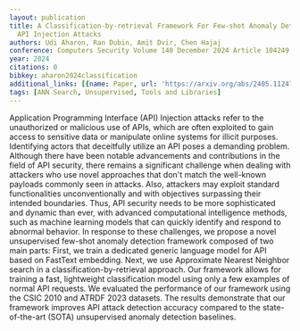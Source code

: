 ```yaml
---
layout: publication
title: A Classification-by-retrieval Framework For Few-shot Anomaly Detection To Detect
  API Injection Attacks
authors: Udi Aharon, Ran Dubin, Amit Dvir, Chen Hajaj
conference: Computers Security Volume 140 December 2024 Article 104249
year: 2024
citations: 0
bibkey: aharon2024classification
additional_links: [{name: Paper, url: 'https://arxiv.org/abs/2405.11247'}]
tags: [ANN Search, Unsupervised, Tools and Libraries]
---
```

Application Programming Interface (API) Injection attacks refer to the unauthorized or malicious use of APIs, which are often exploited to gain access to sensitive data or manipulate online systems for illicit purposes. Identifying actors that deceitfully utilize an API poses a demanding problem. Although there have been notable advancements and contributions in the field of API security, there remains a significant challenge when dealing with attackers who use novel approaches that don't match the well-known payloads commonly seen in attacks. Also, attackers may exploit standard functionalities unconventionally and with objectives surpassing their intended boundaries. Thus, API security needs to be more sophisticated and dynamic than ever, with advanced computational intelligence methods, such as machine learning models that can quickly identify and respond to abnormal behavior. In response to these challenges, we propose a novel unsupervised few-shot anomaly detection framework composed of two main parts: First, we train a dedicated generic language model for API based on FastText embedding. Next, we use Approximate Nearest Neighbor search in a classification-by-retrieval approach. Our framework allows for training a fast, lightweight classification model using only a few examples of normal API requests. We evaluated the performance of our framework using the CSIC 2010 and ATRDF 2023 datasets. The results demonstrate that our framework improves API attack detection accuracy compared to the state-of-the-art (SOTA) unsupervised anomaly detection baselines.